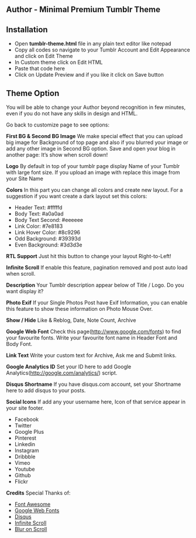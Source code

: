 Author - Minimal Premium Tumblr Theme
---

## Installation
- Open **tumblr-theme.html** file in any plain text editor like notepad
- Copy all codes so navigate to your Tumblr Account and Edit Appearance and click on Edit Theme
- In Custom theme click on Edit HTML
- Paste that code here
- Click on Update Preview and if you like it click on Save button

## Theme Option
You will be able to change your Author beyond recognition in few minutes, even if you do not have any skills in design and HTML.

Go back to customize page to see options:

**First BG & Second BG Image**
We make special effect that you can upload big image for Background of top page and also if you blurred your image or add any other image in Second BG option. Save and open your blog in another page: It’s show when scroll down!

**Logo**
By default in top of your tumblr page display Name of your Tumblr with large font size. If you upload an image with replace this image from your Site Name

**Colors**
In this part you can change all colors and create new layout. For a suggestion if you want create a dark layout set this colors:

- Header Text: #fffffd
- Body Text: #a0a0ad
- Body Text Second: #eeeeee
- Link Color: #7e8183
- Link Hover Color: #8c9296
- Odd Background: #39393d
- Even Background: #3d3d3e

**RTL Support**
Just hit this button to change your layout Right-to-Left!

**Infinite Scroll**
If enable this feature, pagination removed and post auto load when scroll.

**Description**
Your Tumblr description appear below of Title / Logo. Do you want display it?

**Photo Exif**
If your Single Photos Post have Exif Information, you can enable this feature to show these information on Photo Mouse Over.

**Show / Hide**
Like & Reblog, Date, Note Count, Archive

**Google Web Font**
Check this page(http://www.google.com/fonts) to find your favourite fonts. Write your favourite font name in Header Font and Body Font.

**Link Text**
Write your custom text for Archive, Ask me and Submit links.

**Google Analytics ID**
Set your ID here to add Google Analytics(http://google.com/analytics/) script.

**Disqus Shortname**
If you have disqus.com account, set your Shortname here to add disqus to your posts.

**Social Icons**
If add any your username here, Icon of that service appear in your site footer.

- Facebook
- Twitter
- Google Plus
- Pinterest
- Linkedin
- Instagram
- Dribbble
- Vimeo
- Youtube
- Github
- Flickr

**Credits**
Special Thanks of:

- [Font Awesome](http://fortawesome.github.io/Font-Awesome/)
- [Google Web Fonts](http://google.com/fonts)
- [Disqus](https://disqus.com/)
- [Infinite Scroll](http://www.infinite-scroll.com/)
- [Blur on Scroll](http://codepen.io/sallar/pen/lobfp)